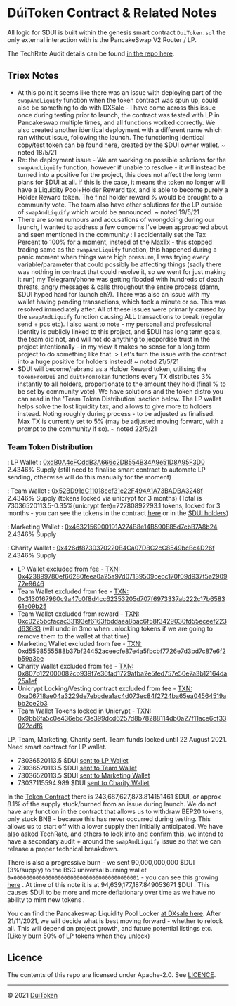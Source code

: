 # DúiToken Contract & Related Notes

All logic for $DUI is built within the genesis smart contract ```DuiToken.sol``` the only external interaction with is the PancakeSwap V2 Router / LP.

The TechRate Audit details can be found [in the repo here](https://github.com/DuiToken/DuiToken/tree/master/audit).

## Triex Notes

- At this point it seems like there was an issue with deploying part of the ```swapAndLiquify``` function when the token contract was spun up, could also be something to do with DXSale - I have come across this issue once during testing prior to launch, the contract was tested with LP in Pancakeswap multiple times, and all functions worked correctly. We also created another identical deployment with a different name which ran without issue, following the launch.
The functioning identical copy/test token can be found [here](https://bscscan.com/token/0x1fcc1d84601ba90c1b86170c25246eb74db448dc), created by the $DUI owner wallet.
~ noted 18/5/21
- Re: the deployment issue - We are working on possible solutions for the ```swapAndLiquify``` function, however if unable to resolve - it will instead be turned into a positive for the project, this does not affect the long term plans for $DUI at all. If this is the case, it means the token no longer will have a Liquidity Pool+Holder Reward tax, and is able to become purely a Holder Reward token. The final holder reward % would be brought to a community vote. The team also have other solutions for the LP outside of ```swapAndLiquify``` which would be announced.
~ noted 19/5/21
- There are some rumours and accusations of wrongdoing during our launch, I wanted to address a few concerns I've been approached about and seen mentioned in the community : I accidentally set the Tax Percent to 100% for a moment, instead of the MaxTx - this stopped trading same as the ```swapAndLiquify``` function, this happened during a panic moment when things were high pressure, I was trying every variable/parameter that could possibly be affecting things (sadly there was nothing in contract that could resolve it, so we went for just making it run) my Telegram/phone was getting flooded with hundreds of death threats, angry messages & calls throughout the entire process (damn, $DUI hyped hard for launch eh?). There was also an issue with my wallet having pending transactions, which took a minute or so. This was resolved immediately after. All of these issues were primarily caused by the ```swapAndLiquify``` function causing ALL transactions to break (regular send + pcs etc). I also want to note - my personal and professional identity is publicly linked to this project, and $DUI has long term goals, the team did not, and will not do anything to jeopordise trust in the project intentionally - in my view it makes no sense for a long term project to do something like that. > Let's turn the issue with the contract into a huge positive for holders instead!
~ noted 21/5/21
- $DUI will become/rebrand as a Holder Reward token, utilising the ```tokenFromDui``` and ```duitFromToken``` functions every TX distributes 3% instantly to all holders, proportionate to the amount they hold (final % to be set by community vote). We have solutions and the token distro you can read in the 'Team Token Distribution' section below. The LP wallet helps solve the lost liquidity tax, and allows to give more to holders instead. Noting roughly during process - to be adjusted as finalised. Max TX is currently set to 5% (may be adjusted moving forward, with a prompt to the community if so).
~ noted 22/5/21

### Team Token Distribution

: LP Wallet : [0xdB0A4cFCddB3A666c2DB554B34A9e51D8A95F3D0](https://bscscan.com/token/0x8943b6d1677a4addbe5aa58f429e11e856746fba?a=0xdb0a4cfcddb3a666c2db554b34a9e51d8a95f3d0)
2.4346% Supply (still need to finalise smart contract to automate LP sending, otherwise will do this manually for the moment)

: Team Wallet : [0x52BD91dC11018ccf31e22F494A1A73BADBA3248f](https://bscscan.com/token/0x8943b6d1677a4addbe5aa58f429e11e856746fba?a=0x52BD91dC11018ccf31e22F494A1A73BADBA3248f)
2.4346% Supply (tokens locked via unicrypt for 3 months)
(Total is 73036520113.5-0.35%(unicrypt fee)=72780892293.1 tokens, locked for 3 months - you can see the tokens in the contract [here](https://bscscan.com/token/0x8943b6d1677a4addbe5aa58f429e11e856746fba?a=0xeaed594b5926a7d5fbbc61985390baaf936a6b8d) or in the [$DUI holders](https://bscscan.com/token/0x8943b6d1677a4addbe5aa58f429e11e856746fba#balances))

: Marketing Wallet : [0x4632156900191A274B8e14B590E85d7cbB7A8b24](https://bscscan.com/token/0x8943b6d1677a4addbe5aa58f429e11e856746fba?a=0x4632156900191a274b8e14b590e85d7cbb7a8b24)
2.4346% Supply 

: Charity Wallet : [0x426df8730370220B4Ca07D8C2cC8549bcBc4D26f](https://bscscan.com/token/0x8943b6d1677a4addbe5aa58f429e11e856746fba?a=0x426df8730370220B4Ca07D8C2cC8549bcBc4D26f)
2.4346% Supply 

- LP Wallet excluded from fee - [TXN: 0x423899780ef66280feea0a25a97d07139509cecc170f09d937f5a290972e9646](https://bscscan.com/tx/0x423899780ef66280feea0a25a97d07139509cecc170f09d937f5a290972e9646)
- Team Wallet excluded from fee - [TXN: 0x3130167960c9a47c0f8d4cc62353205d707f6973337ab222c17b658361e09b25](https://bscscan.com/tx/0x3130167960c9a47c0f8d4cc62353205d707f6973337ab222c17b658361e09b25)
- Team Wallet excluded from reward - [TXN: 0xc0225bcfacac33193ef6163fbddaea8bac6f58f3429030fd55eceef223d63683](https://bscscan.com/tx/0xc0225bcfacac33193ef6163fbddaea8bac6f58f3429030fd55eceef223d63683) (will undo in 3mo when unlocking tokens if we are going to remove them to the wallet at that time)
- Marketing Wallet excluded from fee - [TXN: 0xd5598555588b37bf24452aceecfe87e4a5fbcbf7726e7d3bd7c87e6f2b59a3be](https://bscscan.com/tx/0xd5598555588b37bf24452aceecfe87e4a5fbcbf7726e7d3bd7c87e6f2b59a3be)
- Charity Wallet excluded from fee - [TXN: 0x807b122000082cb939f7e36fad1729afba2e5fed757e50e7a3b12164da25a1ef](https://bscscan.com/tx/0x807b122000082cb939f7e36fad1729afba2e5fed757e50e7a3b12164da25a1ef)
- Unicrypt Locking/Vesting contract excluded from fee - [TXN: 0xa06718ae04a3229de7ebbdea1ac4d073ec84f2724ba65ea04564519abb2ce2b3](https://bscscan.com/tx/0xa06718ae04a3229de7ebbdea1ac4d073ec84f2724ba65ea04564519abb2ce2b3)
- Team Wallet Tokens locked in Unicrypt - [TXN: 0x9bb6fa5c0e436ebc73e399dcd6257d8b78288114db0a27f11ace6cf33022cdf6](https://bscscan.com/tx/0x9bb6fa5c0e436ebc73e399dcd6257d8b78288114db0a27f11ace6cf33022cdf6)

LP, Team, Marketing, Charity sent. Team funds locked until 22 August 2021. Need smart contract for LP wallet.

- 73036520113.5 $DUI [sent to LP Wallet](https://bscscan.com/tx/0xbc42234d56ad38ea4e90f685c9cc2523b90ee4276db9060034edd7a8927cf41d)
- 73036520113.5 $DUI [sent to Team Wallet](https://bscscan.com/tx/0x90c5ce372014afcf1cd2a6eaffa1912b5c93a2f89f74dc16a067a4d5ffade8f3)
- 73036520113.5 $DUI [sent to Marketing Wallet](https://bscscan.com/tx/0xa58d20d475bc4d23068190166b6e59ae76daea5431ed6713b0a50673fe08bff4)
- 73037115594.989 $DUI [sent to Charity Wallet](https://bscscan.com/tx/0x739f68dd2a3d92c53e82a4b65fc3922f8741411c4eedcb9776d1b15234fb3186)

In the [Token Contract](https://bscscan.com/token/0x8943b6d1677a4addbe5aa58f429e11e856746fba?a=0x8943b6d1677a4addbe5aa58f429e11e856746fba) there is 243,687,627,873.814151461 $DUI, or approx 8.1% of the supply stuck/burned from an issue during launch. We do not have any function in the contract that allows us to withdraw BEP20 tokens, only stuck BNB - because this has never occurred during testing. This allows us to start off with a lower supply then initially anticipated. We have also asked TechRate, and others to look into and confirm this, we intend to have a secondary audit + around the ```swapAndLiquify``` issue so that we can release a proper technical breakdown.

There is also a progressive burn - we sent 90,000,000,000 $DUI (3%/supply) to the BSC universal burning wallet ```0x0000000000000000000000000000000000000001``` - you can see this growing [here](https://bscscan.com/token/0x8943b6d1677a4addbe5aa58f429e11e856746fba?a=0x0000000000000000000000000000000000000001) . At time of this note it is at 94,639,177,187.849053671 $DUI . This causes $DUI to be more and more deflationary over time as we have no ability to mint new tokens .

You can find the Pancakeswap Liquidity Pool Locker [at DXsale here](https://dxsale.app/app/pages/dxlockview?id=1454&add=0&type=lpdefi&chain=BSC). After 21/11/2021, we will decide what is best moving forward - whether to relock all. This will depend on project growth, and future potential listings etc. (Likely burn 50% of LP tokens when they unlock)


## Licence

The contents of this repo are licensed under Apache-2.0. See [LICENCE](https://github.com/DuiToken/DuiToken/blob/master/LICENSE).

----- 

© 2021 [DúiToken](https://DuiCrypto.com)
